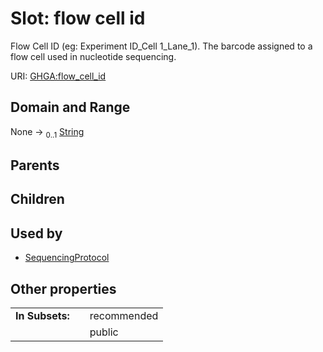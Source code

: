 
# Slot: flow cell id


Flow Cell ID (eg: Experiment ID_Cell 1_Lane_1). The barcode assigned to a flow cell used in nucleotide sequencing.

URI: [GHGA:flow_cell_id](https://w3id.org/GHGA/flow_cell_id)


## Domain and Range

None &#8594;  <sub>0..1</sub> [String](types/String.md)

## Parents


## Children


## Used by

 * [SequencingProtocol](SequencingProtocol.md)

## Other properties

|  |  |  |
| --- | --- | --- |
| **In Subsets:** | | recommended |
|  | | public |

